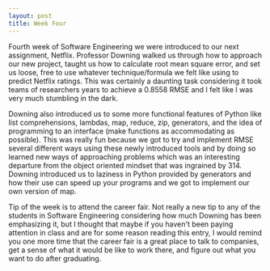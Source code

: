 ```yaml
---
layout: post
title: Week Four
---
```


Fourth week of Software Engineering we were introduced to our next assignment, Netflix. Professor Downing walked us through how to approach our new project, taught us how to calculate root mean square error, and set us loose, free to use whatever technique/formula we felt like using to predict Netflix ratings. This was certainly a daunting task considering it took teams of researchers years to achieve a 0.8558 RMSE and I felt like I was very much stumbling in the dark.

Downing also introduced us to some more functional features of Python like list comprehensions, lambdas, map, reduce, zip, generators, and the idea of programming to an interface (make functions as accommodating as possible). This was really fun because we got to try and implement RMSE several different ways using these newly introduced tools and by doing so learned new ways of approaching problems which was an interesting departure from the object oriented mindset that was ingrained by 314. Downing introduced us to laziness in Python provided by generators and how their use can speed up your programs and we got to implement our own version of map.

Tip of the week is to attend the career fair. Not really a new tip to any of the students in Software Engineering considering how much Downing has been emphasizing it, but I thought that maybe if you haven't been paying attention in class and are for some reason reading this entry, I would remind you one more time that the career fair is a great place to talk to companies, get a sense of what it would be like to work there, and figure out what you want to do after graduating.
